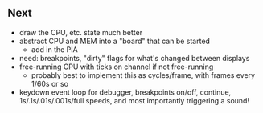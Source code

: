 
## Next

* draw the CPU, etc. state much better
* abstract CPU and MEM into a "board" that can be started
    * add in the PIA
* need: breakpoints, "dirty" flags for what's changed between displays
* free-running CPU with ticks on channel if not free-running
    * probably best to implement this as cycles/frame, with frames every 1/60s or so
* keydown event loop for debugger, breakpoints on/off, continue, 1s/.1s/.01s/.001s/full speeds, and most importantly triggering a sound!
